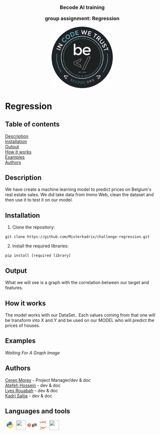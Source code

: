 <div align = "center">

<h3>Becode AI training

group assignment: Regression</h3>


<img width = "200" src = /images/BeCode_Logo.png>
</div>


# Regression

## Table of contents
[Description](#Description)  
[Installation](#Installation)  
[Output](#Output)  
[How it works](#How-it-works)  
[Examples](#Examples)  
[Authors](#Authors)

## Description

We have create a machine learning model to predict prices on Belgium's real estate sales.
We did take data from Immo Web, clean the dataset and then use it to test it on our model.


## Installation
1. Clone the repository:
```
git clone https://github.com/Misterkadrix/challenge-regression.git
``` 
2. Install the required libraries:
```
pip install [required library]
```

## Output

What we will see is a graph with the correlation between our target and features. 

## How it works
The model works with our DataSet.. Each values coming from that one will be transform into X and Y and be used on our MODEL who will predict the prices of houses.

## Examples
  
  *Waiting For A Graph Image*

## Authors
[Ceren Morey](https://github.com/c-morey) - Project Manager/dev & doc  
[Atefeh Hossein](https://github.com/atefehhosseinniay) - dev & doc  
[Lyes Rouabah](https://github.com/lyesds) - dev & doc  
[Kadri Salija](https://github.com/Misterkadrix?tab=repositories) - dev & doc


## Languages and tools
<p float="left">
<img height="32" width="32" src='https://raw.githubusercontent.com/github/explore/80688e429a7d4ef2fca1e82350fe8e3517d3494d/topics/python/python.png'>
<img height="32" width="32" src="https://image.flaticon.com/icons/png/512/25/25231.png" />
<img height="32" width="32" src='https://raw.githubusercontent.com/github/explore/80688e429a7d4ef2fca1e82350fe8e3517d3494d/topics/git/git.png'>
<img height="32" width="32" src="https://raw.githubusercontent.com/github/explore/80688e429a7d4ef2fca1e82350fe8e3517d3494d/topics/jupyter-notebook/jupyter-notebook.png" />
  <img height="32" width="32" src="https://pbs.twimg.com/profile_images/1187765724451868673/uVw1PWA7_400x400.png" />
 </p>
